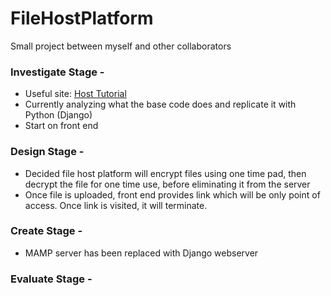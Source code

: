 # FileHostPlatform
Small project between myself and other collaborators</br>

### Investigate Stage - </br>
+ Useful site: [Host Tutorial](https://www.taniarascia.com/how-to-upload-files-to-a-server-with-plain-javascript-and-php/)</br>
+ Currently analyzing what the base code does and replicate it with Python (Django)
+ Start on front end

### Design Stage - </br>
+ Decided file host platform will encrypt files using one time pad, then decrypt the file for one time use, before eliminating it from the server
+ Once file is uploaded, front end provides link which will be only point of access. Once link is visited, it will terminate.

### Create Stage - </br>
+ MAMP server has been replaced with Django webserver

### Evaluate Stage -
